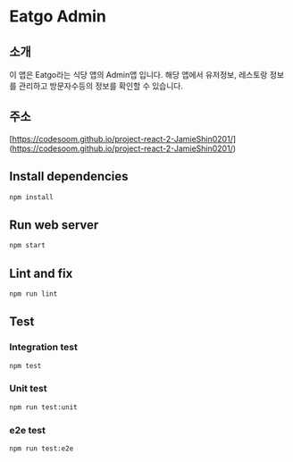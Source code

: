 # Eatgo Admin

## 소개
이 앱은 Eatgo라는 식당 앱의 Admin앱 입니다.
해당 앱에서 유저정보, 레스토랑 정보를 관리하고 방문자수등의 정보를 확인할 수 있습니다.

## 주소
[https://codesoom.github.io/project-react-2-JamieShin0201/] (https://codesoom.github.io/project-react-2-JamieShin0201/)

## Install dependencies

```bash
npm install
```

## Run web server

```bash
npm start
```

## Lint and fix

```bash
npm run lint
```

## Test

### Integration test

```bash
npm test
```

### Unit test

```bash
npm run test:unit
```

### e2e test

```bash
npm run test:e2e
```
